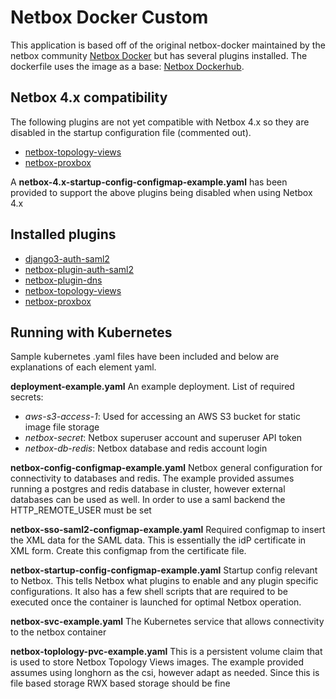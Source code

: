 # Netbox Docker Custom

This application is based off of the original netbox-docker maintained by the netbox community [Netbox Docker](https://github.com/netbox-community/netbox-docker) but has several plugins installed.  The dockerfile uses the image as a base: [Netbox Dockerhub](https://hub.docker.com/r/netboxcommunity/netbox).

## Netbox 4.x compatibility
The following plugins are not yet compatible with Netbox 4.x so they are disabled in the startup configuration file (commented out).
- [netbox-topology-views](https://github.com/mattieserver/netbox-topology-views)
- [netbox-proxbox](https://github.com/netdevopsbr/netbox-proxbox)

A **netbox-4.x-startup-config-configmap-example.yaml** has been provided to support the above plugins being disabled when using Netbox 4.x

## Installed plugins
- [django3-auth-saml2](https://github.com/jeremyschulman/django3-auth-saml2)
- [netbox-plugin-auth-saml2](https://github.com/jeremyschulman/netbox-plugin-auth-saml2)
- [netbox-plugin-dns](https://github.com/peteeckel/netbox-plugin-dns)
- [netbox-topology-views](https://github.com/mattieserver/netbox-topology-views)
- [netbox-proxbox](https://github.com/netdevopsbr/netbox-proxbox)

## Running with Kubernetes
Sample kubernetes .yaml files have been included and below are explanations of each element yaml.

**deployment-example.yaml**
An example deployment.  List of required secrets:
- _aws-s3-access-1_: Used for accessing an AWS S3 bucket for static image file storage
- _netbox-secret_: Netbox superuser account and superuser API token
- _netbox-db-redis_: Netbox database and redis account login

**netbox-config-configmap-example.yaml**
Netbox general configuration for connectivity to databases and redis.  The example provided assumes running a postgres and redis database in cluster, however external databases can be used as well.  In order to use a saml backend the HTTP_REMOTE_USER must be set

**netbox-sso-saml2-configmap-example.yaml**
Required configmap to insert the XML data for the SAML data.  This is essentially the idP certificate in XML form.  Create this configmap from the certificate file.

**netbox-startup-config-configmap-example.yaml**
Startup config relevant to Netbox.  This tells Netbox what plugins to enable and any plugin specific configurations.  It also has a few shell scripts that are required to be executed once the container is launched for optimal Netbox operation.

**netbox-svc-example.yaml**
The Kubernetes service that allows connectivity to the netbox container

**netbox-toplology-pvc-example.yaml**
This is a persistent volume claim that is used to store Netbox Topology Views images.  The example provided assumes using longhorn as the csi, however adapt as needed.  Since this is file based storage RWX based storage should be fine